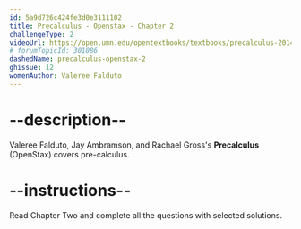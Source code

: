 ```yaml
---
id: 5a9d726c424fe3d0e3111102
title: Precalculus - Openstax - Chapter 2
challengeType: 2
videoUrl: https://open.umn.edu/opentextbooks/textbooks/precalculus-2014
# forumTopicId: 301086
dashedName: precalculus-openstax-2
ghissue: 12
womenAuthor: Valeree Falduto 
---
```


# --description--

Valeree Falduto, Jay Ambramson, and Rachael Gross's __Precalculus__ (OpenStax) covers pre-calculus.

# --instructions--

Read Chapter Two and complete all the questions with selected solutions.